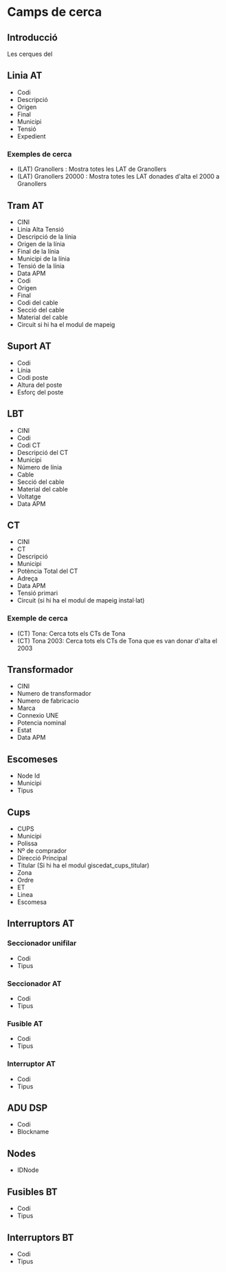 # Camps de cerca

## Introducció

Les cerques del

## Linia AT
- Codi
- Descripció
- Origen
- Final
- Municipi
- Tensió
- Expedient

### Exemples de cerca
- (LAT) Granollers : Mostra totes les LAT de Granollers
- (LAT) Granollers 20000 : Mostra totes les LAT donades d'alta el 2000 a Granollers

## Tram AT
- CINI
- Linia Alta Tensió
- Descripció de la línia
- Origen de la línia
- Final de la línia
- Municipi de la línia
- Tensió de la línia
- Data APM
- Codi
- Origen
- Final
- Codi del cable
- Secció del cable
- Material del cable
- Circuit si hi ha el modul de mapeig

## Suport AT
- Codi
- Línia
- Codi poste
- Altura del poste
- Esforç del poste

## LBT
- CINI
- Codi
- Codi CT
- Descripció del CT
- Municipi
- Número de línia
- Cable
- Secció del cable
- Material del cable
- Voltatge
- Data APM

## CT
- CINI
- CT
- Descripció
- Municipi
- Potència Total del CT
- Adreça
- Data APM
- Tensió primari
- Circuit (si hi ha el modul de mapeig instal·lat)

### Exemple de cerca
 - (CT) Tona: Cerca tots els CTs de Tona
 - (CT) Tona 2003: Cerca tots els CTs de Tona que es van donar d'alta el 2003

## Transformador
- CINI
- Numero de transformador
- Numero de fabricacio
- Marca
- Connexio UNE
- Potencia nominal
- Estat
- Data APM

## Escomeses
- Node Id
- Municipi
- Tipus

## Cups
- CUPS
- Municipi
- Polissa
- Nº de comprador
- Direcció Principal
- Titular (Si hi ha el modul giscedat_cups_titular)
- Zona
- Ordre
- ET
- Linea
- Escomesa

## Interruptors AT
### Seccionador unifilar
- Codi
- Tipus

### Seccionador AT
- Codi
- Tipus

### Fusible AT
- Codi
- Tipus

### Interruptor AT
- Codi
- Tipus

## ADU DSP
- Codi
- Blockname

## Nodes
- IDNode

## Fusibles BT
- Codi
- Tipus

## Interruptors BT
- Codi
- Tipus
